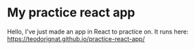 # My practice react app

Hello, I've just made an app in React to practice on.
It runs here: https://teodorignat.github.io/practice-react-app/

